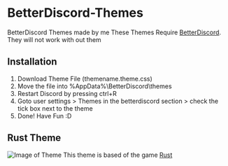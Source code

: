# BetterDiscord-Themes
BetterDiscord Themes made by me
These Themes Require [BetterDiscord](https://betterdiscord.net/home/). They will not work with out them

## Installation
1. Download Theme File (themename.theme.css)
2. Move the file into %AppData%\BetterDiscord\themes
3. Restart Discord by pressing ctrl+R
4. Goto user settings > Themes in the betterdiscord section > check the tick box next to the theme
5. Done! Have Fun :D

## Rust Theme
![Image of Theme](https://i.imgur.com/R8GBdVn.png)
This theme is based of the game [Rust](https://rust.facepunch.com/)
